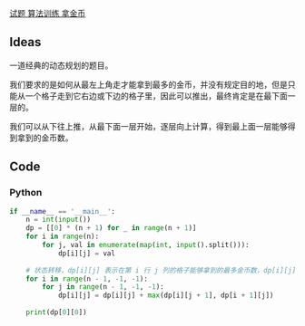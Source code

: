 [试题 算法训练 拿金币](http://lx.lanqiao.cn/problem.page?gpid=T3000)

## Ideas

一道经典的动态规划的题目。

我们要求的是如何从最左上角走才能拿到最多的金币，并没有规定目的地，但是只能从一个格子走到它右边或下边的格子里，因此可以推出，最终肯定是在最下面一层的。

我们可以从下往上推，从最下面一层开始，逐层向上计算，得到最上面一层能够得到拿到的金币数。

## Code

### Python

```python
if __name__ == '__main__':
	n = int(input())
	dp = [[0] * (n + 1) for _ in range(n + 1)]
	for i in range(n):
		for j, val in enumerate(map(int, input().split())):
			dp[i][j] = val
	
	# 状态转移，dp[i][j] 表示在第 i 行 j 列的格子能够拿到的最多金币数，dp[i][j] = grid[i][j] + max(dp[i][j + 1], dp[i + 1][j])
	for i in range(n - 1, -1, -1):
		for j in range(n - 1, -1, -1):
			dp[i][j] = dp[i][j] + max(dp[i][j + 1], dp[i + 1][j])
	
	print(dp[0][0])
```